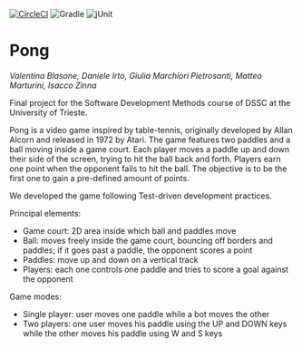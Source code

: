 [![CircleCI](https://circleci.com/gh/Easyisac/pong/tree/main.svg?style=svg)](https://circleci.com/gh/Easyisac/pong/tree/main)
![Gradle](https://img.shields.io/badge/gradle-02303A?style=for-the-badge&logo=gradle&logoColor=white)
![jUnit](https://img.shields.io/badge/Junit5-25A162?style=for-the-badge&logo=junit5&logoColor=white)

# Pong
*Valentina Blasone, Daniele Irto, Giulia Marchiori Pietrosanti, Matteo Marturini, Isacco Zinna*

Final project for the Software Development Methods course of DSSC at the University of Trieste.

Pong is a video game inspired by table-tennis, originally developed by Allan
Alcorn and released in 1972 by Atari.
The game features two paddles and a ball moving inside a game court. Each
player moves a paddle up and down their side of the screen, trying to hit the ball
back and forth. Players earn one point when the opponent fails to hit the ball.
The objective is to be the first one to gain a pre-defined amount of points.

We developed the game following Test-driven development practices.

Principal elements: 

- Game court: 2D area inside which ball and paddles move
- Ball: moves freely inside the game court, bouncing off borders and paddles;
if it goes past a paddle, the opponent scores a point
- Paddles: move up and down on a vertical track
- Players: each one controls one paddle and tries to score a goal against the
opponent

Game modes:
- Single player: user moves one paddle while a bot moves the other
- Two players: one user moves his paddle using the UP and DOWN keys while
the other moves his paddle using W and S keys
